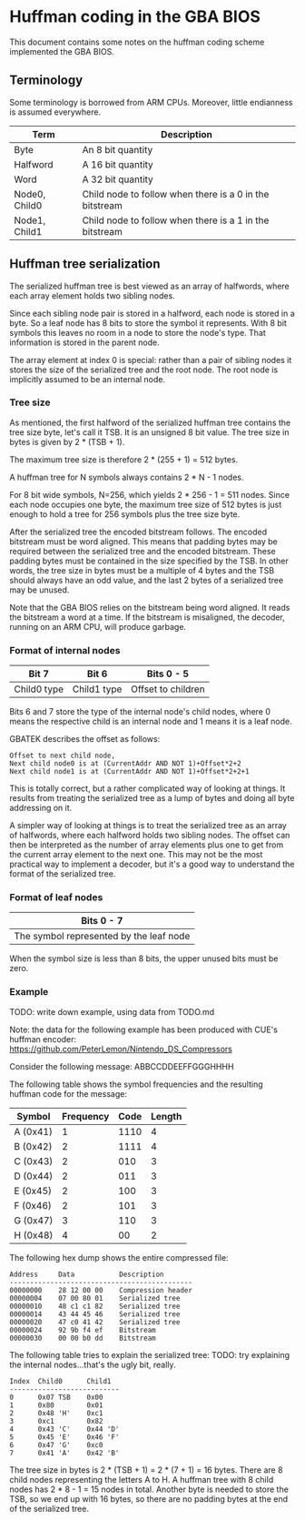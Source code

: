 <!--
SPDX-FileCopyrightText: 2024 Thomas Mathys
SPDX-License-Identifier: MIT
-->

# Huffman coding in the GBA BIOS

This document contains some notes on the huffman coding scheme
implemented the GBA BIOS.

## Terminology

Some terminology is borrowed from ARM CPUs.
Moreover, little endianness is assumed everywhere.

|Term         |Description                                            |
|-------------|-------------------------------------------------------|
|Byte         |An 8 bit quantity                                      |
|Halfword     |A 16 bit quantity                                      |
|Word         |A 32 bit quantity                                      |
|Node0, Child0|Child node to follow when there is a 0 in the bitstream|
|Node1, Child1|Child node to follow when there is a 1 in the bitstream|

## Huffman tree serialization

The serialized huffman tree is best viewed as an array of halfwords,
where each array element holds two sibling nodes.

Since each sibling node pair is stored in a halfword, each node is
stored in a byte. So a leaf node has 8 bits to store the symbol
it represents. With 8 bit symbols this leaves no room in a node to
store the node's type. That information is stored in the parent node.

The array element at index 0 is special: rather than a pair of
sibling nodes it stores the size of the serialized tree and
the root node. The root node is implicitly assumed to be an internal
node.

### Tree size

As mentioned, the first halfword of the serialized huffman tree
contains the tree size byte, let's call it TSB. It is an unsigned
8 bit value. The tree size in bytes is given by 2 * (TSB + 1).

The maximum tree size is therefore 2 * (255 + 1) = 512 bytes.

A huffman tree for N symbols always contains 2 * N - 1 nodes.

For 8 bit wide symbols, N=256, which yields 2 * 256 - 1 = 511 nodes.
Since each node occupies one byte, the maximum tree size of
512 bytes is just enough to hold a tree for 256 symbols plus the
tree size byte.

After the serialized tree the encoded bitstream follows.
The encoded bitstream must be word aligned. This means that padding
bytes may be required between the serialized tree and the encoded
bitstream. These padding bytes must be contained in the size
specified by the TSB. In other words, the tree size in bytes must be
a multiple of 4 bytes and the TSB should always have an odd value,
and the last 2 bytes of a serialized tree may be unused.

Note that the GBA BIOS relies on the bitstream being word aligned.
It reads the bitstream a word at a time. If the bitstream is
misaligned, the decoder, running on an ARM CPU, will produce garbage.

### Format of internal nodes

|Bit 7      |Bit 6      |Bits 0 - 5        |
|-----------|-----------|------------------|
|Child0 type|Child1 type|Offset to children|

Bits 6 and 7 store the type of the internal node's child nodes,
where 0 means the respective child is an internal node and 1 means
it is a leaf node.

GBATEK describes the offset as follows:

```
Offset to next child node,
Next child node0 is at (CurrentAddr AND NOT 1)+Offset*2+2
Next child node1 is at (CurrentAddr AND NOT 1)+Offset*2+2+1
```

This is totally correct, but a rather complicated way of looking at
things. It results from treating the serialized tree as a lump of
bytes and doing all byte addressing on it.

A simpler way of looking at things is to treat the serialized tree as
an array of halfwords, where each halfword holds two sibling nodes.
The offset can then be interpreted as the number of array elements
plus one to get from the current array element to the next one.
This may not be the most practical way to implement a decoder,
but it's a good way to understand the format of the serialized tree.

### Format of leaf nodes

|Bits 0 - 7                             |
|---------------------------------------|
|The symbol represented by the leaf node|

When the symbol size is less than 8 bits, the upper unused bits must
be zero.

### Example

TODO: write down example, using data from TODO.md

Note: the data for the following example has been produced with CUE's
huffman encoder: https://github.com/PeterLemon/Nintendo_DS_Compressors

Consider the following message: ABBCCDDEEFFGGGHHHH

The following table shows the symbol frequencies and the resulting
huffman code for the message:

|Symbol  |Frequency|Code|Length|
|--------|---------|----|------|
|A (0x41)|1        |1110|4     |
|B (0x42)|2        |1111|4     |
|C (0x43)|2        |010 |3     |
|D (0x44)|2        |011 |3     |
|E (0x45)|2        |100 |3     |
|F (0x46)|2        |101 |3     |
|G (0x47)|3        |110 |3     |
|H (0x48)|4        |00  |2     |

The following hex dump shows the entire compressed file:

```
Address     Data           Description
---------------------------------------------
00000000    28 12 00 00    Compression header
00000004    07 00 80 01    Serialized tree
00000010    48 c1 c1 82    Serialized tree
00000014    43 44 45 46    Serialized tree
00000020    47 c0 41 42    Serialized tree
00000024    92 9b f4 ef    Bitstream
00000030    00 00 b0 dd    Bitstream
```

The following table tries to explain the serialized tree:
TODO: try explaining the internal nodes...that's the ugly bit, really.

```
Index  Child0      Child1
---------------------------
0      0x07 TSB    0x00
1      0x80        0x01
2      0x48 'H'    0xc1
3      0xc1        0x82
4      0x43 'C'    0x44 'D'
5      0x45 'E'    0x46 'F'
6      0x47 'G'    0xc0
7      0x41 'A'    0x42 'B'
```

The tree size in bytes is 2 * (TSB + 1) = 2 * (7 + 1) = 16 bytes.
There are 8 child nodes representing the letters A to H.
A huffman tree with 8 child nodes has 2 * 8 - 1 = 15 nodes in total.
Another byte is needed to store the TSB, so we end up with 16 bytes,
so there are no padding bytes at the end of the serialized tree.
